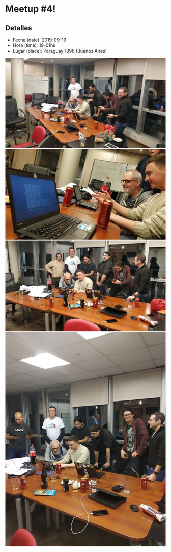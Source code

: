 # Meetup #4!

## Detalles
* Fecha (date): 2019-09-19
* Hora (time): 19-01hs
* Lugar (place): Paraguay 1896 (Buenos Aires)

![foto 1](../img/20190919_1.jpg)
![foto 2](../img/20190919_2.jpg)
![foto 2](../img/20190919_3.jpg)
![foto 2](../img/20190919_4.jpg)
